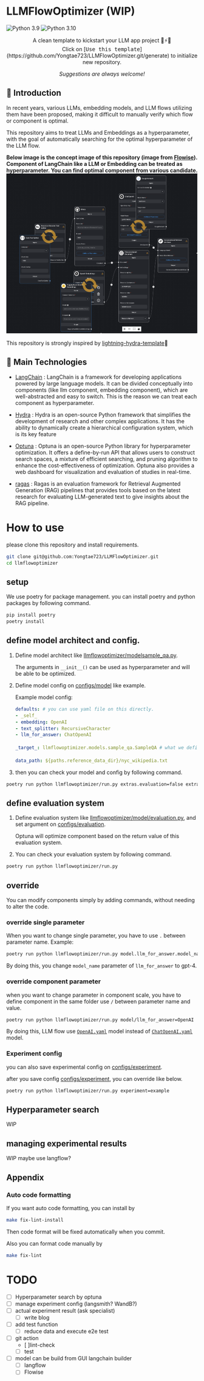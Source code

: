 # LLMFlowOptimizer (WIP)

![Python 3.9](https://img.shields.io/badge/python-3.9-blue.svg)
![Python 3.10](https://img.shields.io/badge/python-3.10-blue.svg)

<div align="center">
A clean template to kickstart your LLM app project 🚀⚡🔥
<br>
Click on [<kbd>Use this template</kbd>](https://github.com/Yongtae723/LLMFlowOptimizer.git/generate) to initialize new repository.

_Suggestions are always welcome!_

</div>

## 📌  Introduction

In recent years, various LLMs, embedding models, and LLM flows utilizing them have been proposed, making it difficult to manually verify which flow or component is optimal.

This repository aims to treat LLMs and Embeddings as a hyperparameter, with the goal of automatically searching for the optimal hyperparameter of the LLM flow.

**Below image is the concept image of this repository (image from [Flowise](https://github.com/FlowiseAI/Flowise)). Component of LangChain like a LLM or Embedding can be treated as hyperparameter. You can find optimal component from various candidate.**
![concept_image](documents/concept.png)

This repository is strongly inspired by [lightning-hydra-template](https://github.com/ashleve/lightning-hydra-template)🎉

## 🔧  Main Technologies

- [LangChain](https://github.com/langchain-ai/langchain) : LangChain is a framework for developing applications powered by large language models. It can be divided conceptually into components (like llm component, embedding component), which are well-abstracted and easy to switch. This is the reason we can treat each component as hyperparameter.

- [Hydra](https://github.com/facebookresearch/hydra) : Hydra is an open-source Python framework that simplifies the development of research and other complex applications. It has the ability to dynamically create a hierarchical configuration system, which is its key feature

- [Optuna](https://github.com/optuna/optuna) : Optuna is an open-source Python library for hyperparameter optimization. It offers a define-by-run API that allows users to construct search spaces, a mixture of efficient searching, and pruning algorithm to enhance the cost-effectiveness of optimization. Optuna also provides a web dashboard for visualization and evaluation of studies in real-time.

- [ragas](https://github.com/explodinggradients/ragas) : Ragas is an evaluation framework for Retrieval Augmented Generation (RAG) pipelines that provides tools based on the latest research for evaluating LLM-generated text to give insights about the RAG pipeline.

# How to use

please clone this repository and install requirements.

```bash
git clone git@github.com:Yongtae723/LLMFlowOptimizer.git
cd llmflowoptimizer
```

## setup

We use poetry for package management. you can install poetry and python packages by following command.

```bash
pip install poetry
poetry install
```

## define model architect and config.

1. Define model architect like [llmflowoptimizer/modelsample_qa.py](llmflowoptimizer/model/sample_qa.py).

   The arguments in `__init__()` can be used as hyperparameter and will be able to be optimized.

2. Define model config on [configs/model](configs/model) like example.

   Example model config:

   ```yaml
   defaults: # you can use yaml file on this directly.
   - _self_
   - embedding: OpenAI
   - text_splitter: RecursiveCharacter
   - llm_for_answer: ChatOpenAI

   _target_: llmflowoptimizer.models.sample_qa.SampleQA # what we defined on llmflowoptimizer/models/sample_qa.py

   data_path: ${paths.reference_data_dir}/nyc_wikipedia.txt
   ```

3. then you can check your model and config by following command.

```bash
poetry run python llmflowoptimizer/run.py extras.evaluation=false extras.print_config=true
```

## define evaluation system

1. Define evaluation system like [llmflowoptimizer/model/evaluation.py](llmflowoptimizer/model/evaluation.py), and set argument on [configs/evaluation](configs/model).

   Optuna will optimize component based on the return value of this evaluation system.

2. You can check your evaluation system by following command.

```bash
poetry run python llmflowoptimizer/run.py
```

## override

You can modify components simply by adding commands, without needing to alter the code.

### override single parameter

When you want to change single parameter, you have to use `.` between parameter name.
Example:

```bash
poetry run python llmflowoptimizer/run.py model.llm_for_answer.model_name="gpt-4"
```

By doing this, you change `model_name` parameter of `llm_for_answer` to gpt-4.

### override component parameter

when you want to change parameter in component scale, you have to define component in the same folder use `/` between parameter name and value.

```bash
poetry run python llmflowoptimizer/run.py model/llm_for_answer=OpenAI
```

By doing this, LLM flow use [`OpenAI.yaml`](configs/model/llm_for_answer/OpenAI.yaml) model instead of [`ChatOpenAI.yaml`](configs/model/llm_for_answer/ChatOpenAI.yaml) model.

### Experiment config

you can also save experimental config on [configs/experiment](configs/experiment).

after you save config [configs/experiment](configs/experiment), you can override like below.

```bash
poetry run python llmflowoptimizer/run.py experiment=example
```

## Hyperparameter search

WIP

## managing experimental results

WIP
maybe use langflow?

## Appendix

### Auto code formatting

If you want auto code formatting, you can install by

```bash
make fix-lint-install
```

Then code format will be fixed automatically when you commit.

Also you can format code manually by

```bash
make fix-lint
```

# TODO

- [ ] Hyperparameter search by optuna
- [ ] manage experiment config (langsmith? WandB?)
- [ ] actual experiment result (ask specialist)
  - [ ] write blog
- [ ] add test function
  - [ ] reduce data and execute e2e test
- [ ] git action
  - \[ \]lint-check
  - [ ] test
- [ ] model can be build from GUI langchain builder
  - [ ] langflow
  - [ ] Flowise
